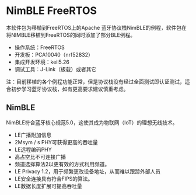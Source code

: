 # NimBLE FreeRTOS
本软件包为移植到FreeRTOS上的Apache 蓝牙协议栈NimBLE的例程，软件包在将NIMBLE移植到FreeRTOS的同时添加了部分BLE例程。

* 操作系统：FreeRTOS
* 开发板：PCA10040（nrf52832）
* 集成开发环境：keil5.26
* 调试工具：J-Link（板载）或者其它

注：目前移植的各个例程功能正常，但是协议栈没有经过全面测试即认证测试，适合初步学习蓝牙协议栈，如有更高要求建议慎重考虑。

## NimBLE
NimBLE符合蓝牙核心规范5.0，这使其成为物联网（IoT）的理想无线技术。

* LE广播附加信息
* 2Msym / s PHY可获得更高的吞吐量
* LE远程编码PHY
* 高占空比不可连接广播
* 频道选择算法2以更有效的方式利用频道。
* LE Privacy 1.2，用于频繁更改设备地址，从而难以跟踪外部人员
* LE安全连接具有符合FIPS的算法。
* LE数据长度扩展可提高吞吐量

